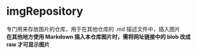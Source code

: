 # imgRepository
专门用来存放图片的仓库，用于在其他仓库的 .md 描述文件中，插入图片</br>
**在其他地方使用 Markdown 插入本仓库图片时，需将网址链接中的 blob 改成 raw 才可显示图片**
